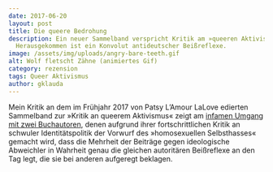 ```yaml
---
date: 2017-06-20
layout: post
title: Die queere Bedrohung
description: Ein neuer Sammelband verspricht Kritik am »queeren Aktivismus«.
  Herausgekommen ist ein Konvolut antideutscher Beißreflexe.
image: /assets/img/uploads/angry-bare-teeth.gif
alt: Wolf fletscht Zähne (animiertes Gif)
category: rezension
tags: Queer Aktivismus
author: gklauda
---
```

Mein Kritik an dem im Frühjahr 2017 von Patsy L’Amour LaLove edierten Sammelband zur »Kritik an queerem Aktivismus« zeigt am <a href="https://archiv.akweb.de/ak_s/ak628/20.htm)« (*analyse & kritik*, 20.06.2017" aria-label="Artikel in analyse & kritik lesen">infamen Umgang mit zwei Buchautoren</a>, denen aufgrund ihrer fortschrittlichen Kritik an schwuler Identitätspolitik der Vorwurf des »homosexuellen Selbsthasses« gemacht wird, dass die Mehrheit der Beiträge gegen ideologische Abweichler in Wahrheit genau die gleichen autoritären Beißreflexe an den Tag legt, die sie bei anderen aufgeregt beklagen.